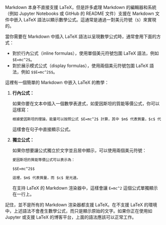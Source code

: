 Markdown 本身不直接支援 LaTeX，但是許多處理 Markdown 的編輯器和系統（例如 Jupyter Notebooks 或 GitHub 的 README 文件）支援在 Markdown 文件中嵌入 LaTeX 語法以顯示數學公式。這通常是通過一對美元符號（`$`）來實現的。

當你需要在 Markdown 中插入 LaTeX 語法以呈現數學公式時，通常會用下面的方式：

- 對於行內公式（inline formulas），使用單個美元符號包圍 LaTeX 語法，例如 `$E=mc^2$`。
- 對於展示模式公式（display formulas），使用兩個美元符號包圍 LaTeX 語法，例如 `$$E=mc^2$$`。

這裡有一個簡單的 Markdown 中嵌入 LaTeX 的教學：

1. **行內公式：**

   如果你要在文本中插入一個數學表達式，如愛因斯坦的質能等價公式，你可以這樣寫：
   
   ```markdown
   根據愛因斯坦的理論，能量可以按照公式 $E=mc^2$ 計算，其中 $m$ 代表質量，$c$ 代表光速。
   ```

   這樣會在句子中直接顯示公式。

2. **獨立公式：**

   如果你想要讓公式獨立於文字並且居中顯示，可以使用兩個美元符號：

   ```markdown
   愛因斯坦的質能等價公式可以表示為：

   $$E=mc^2$$

   這裡，$m$ 代表質量，而 $c$ 是光速。
   ```

   在支持 LaTeX 的 Markdown 渲染器中，這樣會讓 `E=mc^2` 這個公式單獨顯示在一行上。

記住，並不是所有的 Markdown 渲染器都支援 LaTeX。在不支援 LaTeX 的環境中，上述語法不會產生數學公式，而只是顯示原始的文字。如果你正在使用如 Jupyter 或支援 LaTeX 的博客平台，上面的語法應該可以正常工作。